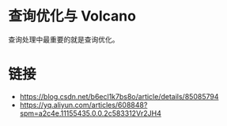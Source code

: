 # 查询优化与 Volcano

查询处理中最重要的就是查询优化。

# 链接

- https://blog.csdn.net/b6ecl1k7bs8o/article/details/85085794
- https://yq.aliyun.com/articles/608848?spm=a2c4e.11155435.0.0.2c583312Vr2JH4
